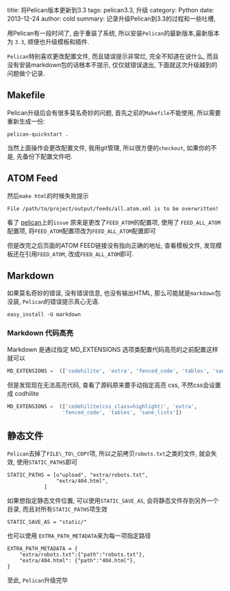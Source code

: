 title: 将Pelican版本更新到3.3
tags: pelican3.3, 升级
category: Python
date: 2013-12-24
author: cold
summary:
    记录升级Pelican到3.3的过程和一些吐槽,

用Pelican有一段时间了, 由于重装了系统, 所以安装`Pelican`的最新版本,最新版本为 ``3.3``, 顺便也升级模板和插件.

`Pelican`特别喜欢更改配置文件,  而且错误提示非常烂, 完全不知道在说什么, 而且没有安装markdown包的话根本不提示, 仅仅就错误退出, 下面就这次升级越到的问题做个记录.

## Makefile

Pelican升级后会有很多莫名奇妙的问题, 首先之前的`Makefile`不能使用, 所以需要重新生成一份:

    pelican-quickstart .

当然上面操作会更改配置文件, 我用git管理, 所以很方便的`checkout`, 如果你的不是, 先备份下配置文件吧.

## ATOM Feed
然后`make html`的时候失败提示

    File /path/to/project/output/feeds/all.atom.xml is to be overwritten!

看了 [pelican](https://github.com/getpelican/pelican)上的`issue` 原来是更改了`FEED_ATOM`的配置项, 使用了 `FEED_ALL_ATOM`配置项, 将`FEED_ATOM`配置项改为`FEED_ALL_ATOM`配置即可

但是改完之后页面的ATOM FEED链接没有指向正确的地址, 查看模板文件, 发现模板还在引用`FEED_ATOM`, 改成`FEED_ALL_ATOM`即可.

## Markdown
如果莫名奇妙的错误, 没有错误信息, 也没有输出HTML, 那么可能就是`markdown`包没装, `Pelican`的错误提示真心无语.
    
    easy_install -U markdown

### Markdown 代码高亮
Markdown 是通过指定 MD\_EXTENSIONS 选项类配置代码高亮的之前配置这样就可以
```python
MD_EXTENSIONS =  (['codehilite', 'extra', 'fenced_code', 'tables', 'sane_lists'])
```
但是发现现在无法高亮代码, 查看了源码原来要手动指定高亮 css, 不然css会设置成
 codhilite 
 ```python
MD_EXTENSIONS =  (['codehilite(css_class=highlight)', 'extra',
                   'fenced_code', 'tables', 'sane_lists'])
 ```

## 静态文件
`Pelican`去掉了`FILE\_TO\_COPY`项, 所以之前拷贝`robots.txt`之类的文件, 就会失效, 使用`STATIC_PATHS`即可

    STATIC_PATHS = [u"upload", "extra/robots.txt",
                    "extra/404.html",
                ]
如果想指定静态文件位置, 可以使用`STATIC_SAVE_AS`, 会将静态文件存到另外一个目录,
而且对所有`STATIC_PATHS`项生效

    STATIC_SAVE_AS = "static/"

也可以使用 `EXTRA_PATH_METADATA`来为每一项指定路径

    EXTRA_PATH_METADATA = {
        "extra/robots.txt":{"path":"robots.txt"},
        "extra/404.html": {"path":"404.html"},
    }


至此, `Pelican`升级完毕


